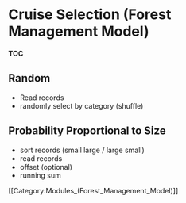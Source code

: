 # Cruise Selection (Forest Management Model)

__TOC__

## Random

* Read records
* randomly select by category (shuffle)

## Probability Proportional to Size

* sort records (small large / large small)
* read records
* offset (optional)
* running sum

[[Category:Modules_(Forest_Management_Model)]]
